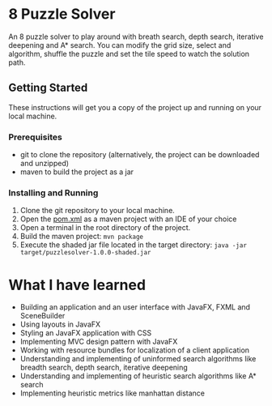 # 8 Puzzle Solver

An 8 puzzle solver to play around with breath search, depth search, iterative deepening and A* search. You can modify the grid size, select and algorithm, shuffle the puzzle and set the tile speed to watch the solution path.

## Getting Started

These instructions will get you a copy of the project up and running on your local machine.

### Prerequisites

- git to clone the repository (alternatively, the project can be downloaded and unzipped)
- maven to build the project as a jar

### Installing and Running

1. Clone the git repository to your local machine.
2. Open the [pom.xml](pom.xml) as a maven project with an IDE of your choice
3. Open a terminal in the root directory of the project.
4. Build the maven project: `mvn package`
5. Execute the shaded jar file located in the target directory: `java -jar target/puzzlesolver-1.0.0-shaded.jar`

# What I have learned

- Building an application and an user interface with JavaFX, FXML and SceneBuilder
- Using layouts in JavaFX
- Styling an JavaFX application with CSS
- Implementing MVC design pattern with JavaFX
- Working with resource bundles for localization of a client application
- Understanding and implementing of uninformed search algorithms like breadth search, depth search, iterative deepening
- Understanding and implementing of heuristic search algorithms like A* search
- Implementing heuristic metrics like manhattan distance
